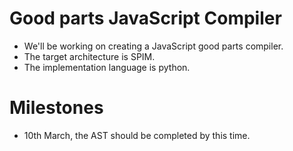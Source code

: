 # Good parts JavaScript Compiler

- We'll be working on creating a JavaScript good parts compiler.
- The target architecture is SPIM.
- The implementation language is python.

# Milestones

- 10th March, the AST should be completed by this time.
